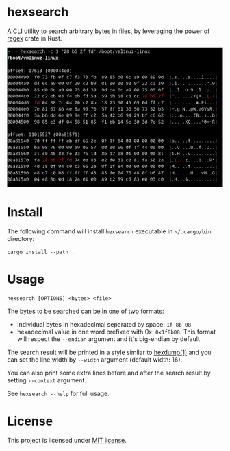 # hexsearch

A CLI utility to search arbitrary bytes in files, by leveraging the power of [regex](https://github.com/rust-lang/regex#usage-match-regular-expressions-on-u8) crate in Rust.

![](screenshot.png)

# Install

The following command will install `hexsearch` executable in `~/.cargo/bin` directory:

```
cargo install --path .
```

# Usage

```
hexsearch [OPTIONS] <bytes> <file>
```

The bytes to be searched can be in one of two formats:

* individual bytes in hexadecimal separated by space: `1f 8b 08`
* hexadecimal value in one word prefixed with 0x: `0x1f8b08`. This format will respect the `--endian` argument and it's big-endian by default

The search result will be printed in a style similar to [hexdump(1)](https://www.man7.org/linux/man-pages/man1/hexdump.1.html) and you can set the line width by `--width` argument (default width: 16).

You can also print some extra lines before and after the search result by setting `--context` argument.

See `hexsearch --help` for full usage.

# License

This project is licensed under [MIT license](LICENSE).
